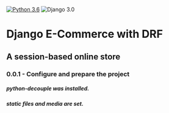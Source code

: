 [![Python 3.6](https://img.shields.io/badge/Django-4.1.3-green.svg)](https://www.python.org/downloads/release/python-360/)
![Django 3.0](https://img.shields.io/badge/Django-3.9-green.svg)

# Django E-Commerce with DRF
## A session-based online store

### 0.0.1 - Configure and prepare the project
##### python-decouple was installed.
##### static files and media are set.